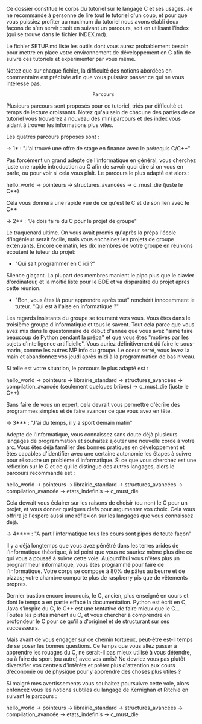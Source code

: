 Ce dossier constitue le corps du tutoriel sur le langage C et ses usages. Je ne
recommande à personne de lire tout le tutoriel d'un coup, et pour que vous
puissiez profiter au maximum du tutoriel nous avons établi deux façons de s'en
servir : soit en suivant un parcours, soit en utilisant l'index (qui se trouve
dans le fichier INDEX.md).

Le fichier SETUP.md liste les outils dont vous aurez probablement besoin pour
mettre en place votre environnement de développement en C afin de suivre ces
tutoriels et expérimenter par vous même.

Notez que sur chaque fichier, la difficulté des notions abordées en commentaire
est précisée afin que vous puissiez passer ce qui ne vous intéresse pas.



                                    Parcours

Plusieurs parcours sont proposés pour ce tutoriel, triés par difficulté et temps
de lecture croissants. Notez qu'au sein de chacune des parties de ce tutoriel
vous trouverez à nouveau des mini parcours et des index vous aidant à trouver
les informations plus vites.

Les quatres parcours proposés sont :


 -> 1* : "J'ai trouvé une offre de stage en finance avec le prérequis C/C++"

Pas forcément un grand adepte de l'informatique en général, vous cherchez juste
une rapide introduction au C afin de savoir quoi dire si on vous en parle, ou
pour voir si cela vous plaît. Le parcours le plus adapté est alors :

hello_world -> pointeurs -> structures_avancées -> c_must_die (juste le C++)

Cela vous donnera une rapide vue de ce qu'est le C et de son lien avec le C++



 -> 2** : "Je dois faire du C pour le projet de groupe"

Le traquenard ultime. On vous avait promis qu'après la prépa l'école
d'ingénieur serait facile, mais vous enchainez les projets de groupe
exténuants. Encore ce matin, les dix membres de votre groupe en réunions
écoutent le tuteur du projet:

- "Qui sait programmer en C ici ?"

Silence glaçant. La plupart des membres manient le pipo plus que le clavier
d'ordinateur, et la moitié liste pour le BDE et va disparaitre du projet après
cette réunion.

- "Bon, vous êtes là pour apprendre après tout" renchérit innocemment le
tuteur. "Qui est à l'aise en informatique ?"

Les regards insistants du groupe se tournent vers vous. Vous êtes dans le
troisième groupe d'informatique et tous le savent. Tout cela parce que vous avez
mis dans le questonnaire de début d'année que vous avez "aimé faire beaucoup de
Python pendant la prépa" et que vous êtes "motivés par les sujets d'intelligence
artificielle". Vous auriez définitivement dû faire le sous-marin, comme les
autres MP info du groupe. Le coeur serré, vous levez la main et abandonnez vos
jeudi après midi à la programmation de bas niveau.


Si telle est votre situation, le parcours le plus adapté est :

hello_world -> pointeurs -> librairie_standard -> structures_avancées ->
compilation_avancée (seulement quelques bribes) -> c_must_die (juste le C++)

Sans faire de vous un expert, cela devrait vous permettre d'écrire des
programmes simples et de faire avancer ce que vous avez en tête.



 -> 3*** : "J'ai du temps, il y a sport demain matin"

Adepte de l'informatique, vous connaissez sans doute déjà plusieurs langages
de programmation et souhaitez ajouter une nouvelle corde à votre arc. Vous
êtes déjà famillier des bonnes pratiques en développement et êtes capables
d'identifier avec une certaine autonomie les étapes à suivre pour résoudre un
problème d'informatique. Si ce que vous cherchez est une réflexion sur le C et
ce qui le distingue des autres langages, alors le parcours recommandé est :

hello_world -> pointeurs -> librairie_standard -> structures_avancées ->
compilation_avancée -> etats_indefinis -> c_must_die

Cela devrait vous éclairer sur les raisons de choisir (ou non) le C pour un
projet, et vous donner quelques clefs pour argumenter vos choix. Cela vous
offrira je l'espère aussi une réflexion sur les langages que vous connaissez
déjà.



 -> 4**** : "A part l'informatique tous les cours sont pipos de toute façon"

Il y a déjà longtemps que vous avez pénétré dans les terres arides de
l'informatique théorique, à tel point que vous ne sauriez même plus dire ce qui
vous a poussé à suivre cette voie. Aujourd'hui vous n'êtes plus un programmeur
informatique, vous êtes programmé pour faire de l'informatique. Votre corps se
compose à 80% de pâtes au beurre et de pizzas; votre chambre comporte plus de
raspberry pis que de vêtements propres.

Dernier bastion encore inconquis, le C, ancien, plus enseigné en cours et dont
le temps a en partie effacé la documentation. Python est écrit en C, Java
s'inspire du C, le C++ est une tentative de faire mieux que le C...
Toutes les pistes mènent au C, et vous chercher à comprendre en profondeur le C
pour ce qu'il a d'originel et de structurant sur ses successeurs.

Mais avant de vous engager sur ce chemin tortueux, peut-être est-il temps de se
poser les bonnes questions. Ce temps que vous allez passer à apprendre les
rouages du C, ne serait-il pas mieux utilisé à vous détendre, ou à faire du
sport (ou autre) avec vos amis? Ne devriez vous pas plutôt diversifier vos
centres d'intérêts et prêter plus d'attention aux cours d'économie ou de
physique pour y apprendre des choses plus utiles ?

Si malgré mes avertissements vous souhaitez poursuivre cette voie, alors
enfoncez vous les notions subtiles du langage de Kernighan et Ritchie en
suivant le parcours :

hello_world -> pointeurs -> librairie_standard -> structures_avancées ->
compilation_avancée -> etats_indefinis -> c_must_die

